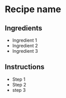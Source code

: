 # Recipe name

## Ingredients

- Ingredient 1
- Ingredient 2
- Ingredient 3


## Instructions

- Step 1
- Step 2
- step 3
